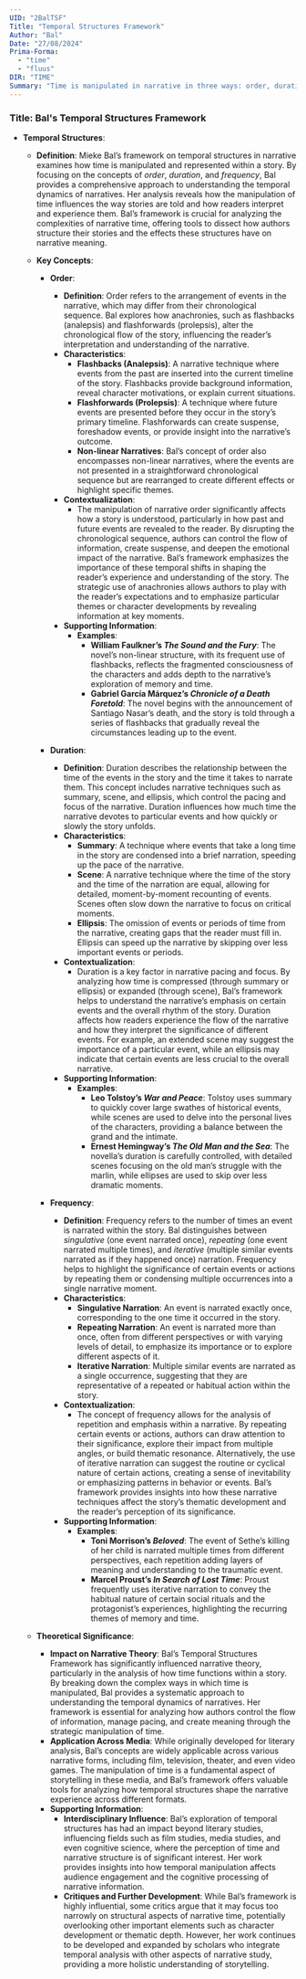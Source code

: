```yaml
---
UID: "2BalTSF"
Title: "Temporal Structures Framework"
Author: "Bal"
Date: "27/08/2024"
Prima-Forma:
  - "time"
  - "fluus"
DIR: "TIME"
Summary: "Time is manipulated in narrative in three ways: order, duration, and frequency."
---
```


### Title: **Bal's Temporal Structures Framework**

- **Temporal Structures**:
  - **Definition**: Mieke Bal’s framework on temporal structures in narrative examines how time is manipulated and represented within a story. By focusing on the concepts of *order*, *duration*, and *frequency*, Bal provides a comprehensive approach to understanding the temporal dynamics of narratives. Her analysis reveals how the manipulation of time influences the way stories are told and how readers interpret and experience them. Bal’s framework is crucial for analyzing the complexities of narrative time, offering tools to dissect how authors structure their stories and the effects these structures have on narrative meaning.

  - **Key Concepts**:

    - **Order**:
      - **Definition**: Order refers to the arrangement of events in the narrative, which may differ from their chronological sequence. Bal explores how anachronies, such as flashbacks (analepsis) and flashforwards (prolepsis), alter the chronological flow of the story, influencing the reader’s interpretation and understanding of the narrative.
      - **Characteristics**:
        - **Flashbacks (Analepsis)**: A narrative technique where events from the past are inserted into the current timeline of the story. Flashbacks provide background information, reveal character motivations, or explain current situations.
        - **Flashforwards (Prolepsis)**: A technique where future events are presented before they occur in the story’s primary timeline. Flashforwards can create suspense, foreshadow events, or provide insight into the narrative’s outcome.
        - **Non-linear Narratives**: Bal’s concept of order also encompasses non-linear narratives, where the events are not presented in a straightforward chronological sequence but are rearranged to create different effects or highlight specific themes.
      - **Contextualization**:
        - The manipulation of narrative order significantly affects how a story is understood, particularly in how past and future events are revealed to the reader. By disrupting the chronological sequence, authors can control the flow of information, create suspense, and deepen the emotional impact of the narrative. Bal’s framework emphasizes the importance of these temporal shifts in shaping the reader’s experience and understanding of the story. The strategic use of anachronies allows authors to play with the reader’s expectations and to emphasize particular themes or character developments by revealing information at key moments.
      - **Supporting Information**:
        - **Examples**:
          - **William Faulkner’s *The Sound and the Fury***: The novel’s non-linear structure, with its frequent use of flashbacks, reflects the fragmented consciousness of the characters and adds depth to the narrative’s exploration of memory and time.
          - **Gabriel García Márquez’s *Chronicle of a Death Foretold***: The novel begins with the announcement of Santiago Nasar’s death, and the story is told through a series of flashbacks that gradually reveal the circumstances leading up to the event.

    - **Duration**:
      - **Definition**: Duration describes the relationship between the time of the events in the story and the time it takes to narrate them. This concept includes narrative techniques such as summary, scene, and ellipsis, which control the pacing and focus of the narrative. Duration influences how much time the narrative devotes to particular events and how quickly or slowly the story unfolds.
      - **Characteristics**:
        - **Summary**: A technique where events that take a long time in the story are condensed into a brief narration, speeding up the pace of the narrative.
        - **Scene**: A narrative technique where the time of the story and the time of the narration are equal, allowing for detailed, moment-by-moment recounting of events. Scenes often slow down the narrative to focus on critical moments.
        - **Ellipsis**: The omission of events or periods of time from the narrative, creating gaps that the reader must fill in. Ellipsis can speed up the narrative by skipping over less important events or periods.
      - **Contextualization**:
        - Duration is a key factor in narrative pacing and focus. By analyzing how time is compressed (through summary or ellipsis) or expanded (through scene), Bal’s framework helps to understand the narrative’s emphasis on certain events and the overall rhythm of the story. Duration affects how readers experience the flow of the narrative and how they interpret the significance of different events. For example, an extended scene may suggest the importance of a particular event, while an ellipsis may indicate that certain events are less crucial to the overall narrative.
      - **Supporting Information**:
        - **Examples**:
          - **Leo Tolstoy’s *War and Peace***: Tolstoy uses summary to quickly cover large swathes of historical events, while scenes are used to delve into the personal lives of the characters, providing a balance between the grand and the intimate.
          - **Ernest Hemingway’s *The Old Man and the Sea***: The novella’s duration is carefully controlled, with detailed scenes focusing on the old man’s struggle with the marlin, while ellipses are used to skip over less dramatic moments.

    - **Frequency**:
      - **Definition**: Frequency refers to the number of times an event is narrated within the story. Bal distinguishes between *singulative* (one event narrated once), *repeating* (one event narrated multiple times), and *iterative* (multiple similar events narrated as if they happened once) narration. Frequency helps to highlight the significance of certain events or actions by repeating them or condensing multiple occurrences into a single narrative moment.
      - **Characteristics**:
        - **Singulative Narration**: An event is narrated exactly once, corresponding to the one time it occurred in the story.
        - **Repeating Narration**: An event is narrated more than once, often from different perspectives or with varying levels of detail, to emphasize its importance or to explore different aspects of it.
        - **Iterative Narration**: Multiple similar events are narrated as a single occurrence, suggesting that they are representative of a repeated or habitual action within the story.
      - **Contextualization**:
        - The concept of frequency allows for the analysis of repetition and emphasis within a narrative. By repeating certain events or actions, authors can draw attention to their significance, explore their impact from multiple angles, or build thematic resonance. Alternatively, the use of iterative narration can suggest the routine or cyclical nature of certain actions, creating a sense of inevitability or emphasizing patterns in behavior or events. Bal’s framework provides insights into how these narrative techniques affect the story’s thematic development and the reader’s perception of its significance.
      - **Supporting Information**:
        - **Examples**:
          - **Toni Morrison’s *Beloved***: The event of Sethe’s killing of her child is narrated multiple times from different perspectives, each repetition adding layers of meaning and understanding to the traumatic event.
          - **Marcel Proust’s *In Search of Lost Time***: Proust frequently uses iterative narration to convey the habitual nature of certain social rituals and the protagonist’s experiences, highlighting the recurring themes of memory and time.

  - **Theoretical Significance**:
    - **Impact on Narrative Theory**: Bal’s Temporal Structures Framework has significantly influenced narrative theory, particularly in the analysis of how time functions within a story. By breaking down the complex ways in which time is manipulated, Bal provides a systematic approach to understanding the temporal dynamics of narratives. Her framework is essential for analyzing how authors control the flow of information, manage pacing, and create meaning through the strategic manipulation of time.
    - **Application Across Media**: While originally developed for literary analysis, Bal’s concepts are widely applicable across various narrative forms, including film, television, theater, and even video games. The manipulation of time is a fundamental aspect of storytelling in these media, and Bal’s framework offers valuable tools for analyzing how temporal structures shape the narrative experience across different formats.
    - **Supporting Information**:
      - **Interdisciplinary Influence**: Bal’s exploration of temporal structures has had an impact beyond literary studies, influencing fields such as film studies, media studies, and even cognitive science, where the perception of time and narrative structure is of significant interest. Her work provides insights into how temporal manipulation affects audience engagement and the cognitive processing of narrative information.
      - **Critiques and Further Development**: While Bal’s framework is highly influential, some critics argue that it may focus too narrowly on structural aspects of narrative time, potentially overlooking other important elements such as character development or thematic depth. However, her work continues to be developed and expanded by scholars who integrate temporal analysis with other aspects of narrative study, providing a more holistic understanding of storytelling.
